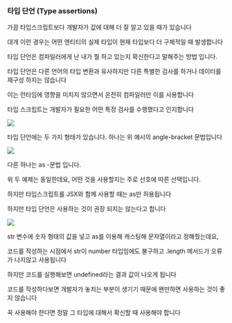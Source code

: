 ### 타입 단언 (Type assertions)

가끔 타입스크립트보다 개발자가 값에 대해 더 잘 알고 있을 때가 있습니다

대개 이런 경우는 어떤 엔티티의 실제 타입이 현재 타입보다 더 구체적일 때 발생합니다

타입 단언은 컴파일러에게 난 내가 뭘 하고 있는지 확신한다고 말해주는 방법 입니다.

타입 단언은 다른 언어의 타입 변환과 유사하지만 다른 특별한 검사를 하거나 데이터를 재구성 하지는 않습니다

이는 런타임에 영향을 미치지 않으면서 온전히 컴파일러만 이를 사용합니다

타입 스크립트는 개발자가 필요한 어떤 특정 검사를 수행했다고 인지합니다

![](<https://images.velog.io/images/feelslikemmmm/post/6179ae86-010e-4820-b588-a24212abb1c3/carbon%20(93).png>)

타입 단언에는 두 가지 형태가 있습니다. 하나는 위 예시의 angle-bracket 문법입니다

![](<https://images.velog.io/images/feelslikemmmm/post/14f0998a-071b-40e3-acb2-aa9e826e46cc/carbon%20(94).png>)

다른 하나는 as -문법 입니다.

위 두 예제는 동일한데요, 어떤 것을 사용할지는 주로 선호에 따른 선택입니다.

하지만 타입스크립트를 JSX와 함께 사용할 때는 as만 허용됩니다

하지만 타입 단언은 사용하는 것이 권장 되지는 않는다고 합니다

![](<https://images.velog.io/images/feelslikemmmm/post/b2cc61ca-e1e5-4dcb-b171-e816334425c2/carbon%20(95).png>)

str 변수에 숫자 형태의 값을 넣고 as를 이용해 캐스팅해 문자열이라고 정해줬는데요,

코드를 작성하는 시점에서 str이 number 타입임에도 불구하고 .length 메서드가 오류가 나지않고 사용됩니다

하지만 코드를 실행해보면 undefined라는 결과 값이 나오게 됩니다

코드를 작성하다보면 개발자가 놓치는 부분이 생기기 때문에 왠만하면 사용하는 것이 좋지 않습니다

꼭 사용해야 한다면 정말 그 타입에 대해서 확신할 때 사용해야 합니다
